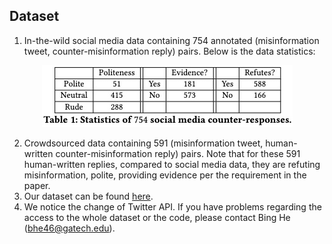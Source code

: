 ## Dataset

1. In-the-wild social media data containing 754 annotated (misinformation tweet, counter-misinformation reply) pairs. Below is the data statistics:

<center>
<img src="./../asset/social_media.jpg">
</center>

2. Crowdsourced data containing 591 (misinformation tweet, human-written counter-misinformation reply) pairs. Note that for these 591 human-written replies, compared to social media data, they are refuting misinformation, polite, providing evidence per the requirement in the paper.
3. Our dataset can be found [here](https://www.dropbox.com/sh/5u2mdo53tgh3vrh/AADfYHqhQbt0A2gUciT583E0a?dl=0).
4. We notice the change of Twitter API. If you have problems regarding the access to the whole dataset or the code, please contact Bing He (bhe46@gatech.edu).